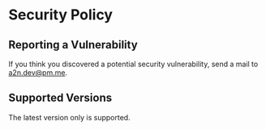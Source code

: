 # Security Policy

## Reporting a Vulnerability

If you think you discovered a potential security vulnerability, send a mail to a2n.dev@pm.me.

## Supported Versions

The latest version only is supported.
